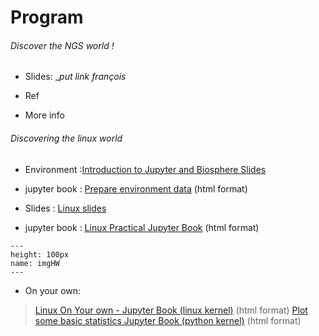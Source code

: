# Program

###### Discover the NGS world !  

* Slides: __put link françois_

* Ref

* More info


###### Discovering the linux world

* Environment :<a href="https://tranchant.github.io/TransmittingScience/day1/biosphereIntro.slides.html" target="_blank">Introduction to Jupyter and Biosphere Slides</a> 

* jupyter book : <a href="https://tranchant.github.io/TransmittingScience/day1/hello-day1.html" target="_blank">Prepare environment data</a> (html format) 

* Slides : <a href="https://tranchant.github.io/TransmittingScience/day1/linuxLesson.slides.html" target="_blank">Linux slides</a>

* jupyter book : <a href="https://tranchant.github.io/TransmittingScience/day1/linuxLessonPracticalCloud.html" target="_blank">Linux Practical Jupyter Book</a> (html format) 


```{figure} https://www.potentialplusuk.org/wp-content/uploads/2020/07/Homework.jpeg
---
height: 100px
name: imgHW
---
```

* On your own:
> <a href="https://tranchant.github.io/TransmittingScience/day1/linuxPractice-onYourOwn.html" target="_blank">Linux On Your own - Jupyter Book (linux kernel)</a> (html format) 
> <a href="https://tranchant.github.io/TransmittingScience/day1/fastq-stats.html" target="_blank">Plot some basic statistics Jupyter Book (python kernel)</a> (html format) 


